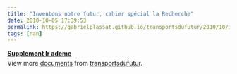 ```yaml
---
title: "Inventons notre futur, cahier spécial la Recherche"
date: 2010-10-05 17:39:53
permalink: https://gabrielplassat.github.io/transportsdufutur/2010/10/inventons-notre-futur-cahier-special-la-recherche.html
tags: [nan]
---
```


<div id="__ss_5363494" style="width: 477px"><strong style="margin: 12px 0 4px"><a href="http://www.slideshare.net/transportsdufutur/supplement-lr-ademe" title="Supplement lr ademe">Supplement lr ademe</a></strong>        <div style="padding: 5px 0 12px">View more <a href="http://www.slideshare.net/">documents</a> from <a href="http://www.slideshare.net/transportsdufutur">transportsdufutur</a>.</div> </div>
